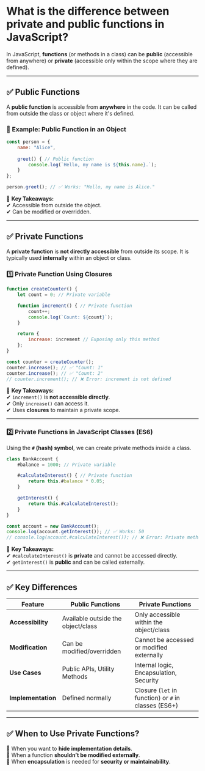 # What is the difference between private and public functions in JavaScript?

In JavaScript, **functions** (or methods in a class) can be **public** (accessible from anywhere) or **private** (accessible only within the scope where they are defined).  

---

## **✅ Public Functions**
A **public function** is accessible from **anywhere** in the code. It can be called from outside the class or object where it's defined.  

### **🚀 Example: Public Function in an Object**
```javascript
const person = {
    name: "Alice",
    
    greet() { // Public function
        console.log(`Hello, my name is ${this.name}.`);
    }
};

person.greet(); // ✅ Works: "Hello, my name is Alice."
```
📌 **Key Takeaways:**  
✔ Accessible from outside the object.  
✔ Can be modified or overridden.  

---

## **✅ Private Functions**
A **private function** is **not directly accessible** from outside its scope. It is typically used **internally** within an object or class.  

### **1️⃣ Private Function Using Closures**
```javascript
function createCounter() {
    let count = 0; // Private variable

    function increment() { // Private function
        count++;
        console.log(`Count: ${count}`);
    }

    return {
        increase: increment // Exposing only this method
    };
}

const counter = createCounter();
counter.increase(); // ✅ "Count: 1"
counter.increase(); // ✅ "Count: 2"
// counter.increment(); // ❌ Error: increment is not defined
```
📌 **Key Takeaways:**  
✔ `increment()` is **not accessible directly**.  
✔ Only `increase()` can access it.  
✔ Uses **closures** to maintain a private scope.  

---

### **2️⃣ Private Functions in JavaScript Classes (ES6)**
Using the **`#` (hash) symbol**, we can create private methods inside a class.

```javascript
class BankAccount {
    #balance = 1000; // Private variable

    #calculateInterest() { // Private function
        return this.#balance * 0.05;
    }

    getInterest() {
        return this.#calculateInterest();
    }
}

const account = new BankAccount();
console.log(account.getInterest()); // ✅ Works: 50
// console.log(account.#calculateInterest()); // ❌ Error: Private method
```
📌 **Key Takeaways:**  
✔ `#calculateInterest()` is **private** and cannot be accessed directly.  
✔ `getInterest()` is **public** and can be called externally.  

---

## **✅ Key Differences**
| Feature | Public Functions | Private Functions |
|---------|-----------------|------------------|
| **Accessibility** | Available outside the object/class | Only accessible within the object/class |
| **Modification** | Can be modified/overridden | Cannot be accessed or modified externally |
| **Use Cases** | Public APIs, Utility Methods | Internal logic, Encapsulation, Security |
| **Implementation** | Defined normally | Closure (`let` in function) or `#` in classes (ES6+) |

---

## **✅ When to Use Private Functions?**
🔹 When you want to **hide implementation details**.  
🔹 When a function **shouldn’t be modified externally**.  
🔹 When **encapsulation** is needed for **security or maintainability**.  
